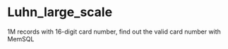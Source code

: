 # Luhn_large_scale
1M records with 16-digit card number, find out the valid card number with MemSQL
